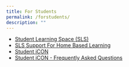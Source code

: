 ```yaml
---
title: For Students
permalink: /forstudents/
description: ""
---
```

<ul>
  <li><a href="https://vle.learning.moe.edu.sg/login">Student Learning Space (SLS)</a></li>
  <li><a href="/parents/Slides-and-Resources/SLS-Support-Home-Based-Learning/">SLS Support For Home Based Learning</a></li>
  <li><a href="https://workspace.google.com/dashboard">Student iCON</a></li>
  <li><a href="/Announcements/Student-iCON-Google-Suite/">Student iCON - Frequently Asked Questions</a></li>

</ul>